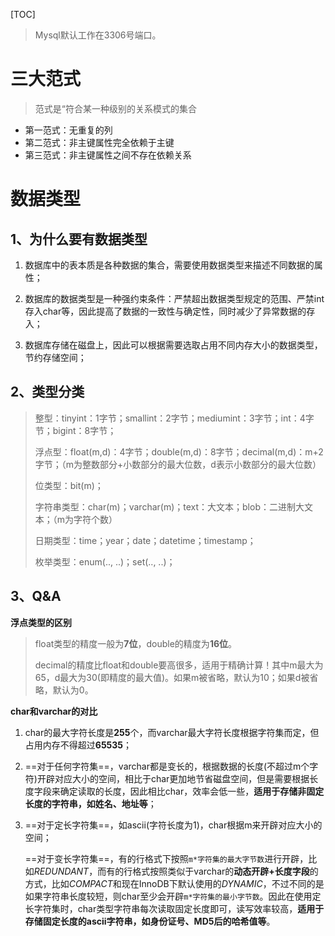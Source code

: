 [TOC]

> Mysql默认工作在3306号端口。



# 三大范式

> 范式是“符合某一种级别的关系模式的集合

- 第一范式：无重复的列
- 第二范式：非主键属性完全依赖于主键
- 第三范式：非主键属性之间不存在依赖关系



# 数据类型

## 1、为什么要有数据类型

1. 数据库中的表本质是各种数据的集合，需要使用数据类型来描述不同数据的属性；

2. 数据库的数据类型是一种强约束条件：严禁超出数据类型规定的范围、严禁int存入char等，因此提高了数据的一致性与确定性，同时减少了异常数据的存入；

3. 数据库存储在磁盘上，因此可以根据需要选取占用不同内存大小的数据类型，节约存储空间；

## 2、类型分类

> 整型：tinyint：1字节；smallint：2字节；mediumint：3字节；int：4字节；bigint：8字节；
>
> 浮点型：float(m,d)：4字节；double(m,d)：8字节；decimal(m,d)：m+2字节；（m为整数部分+小数部分的最大位数，d表示小数部分的最大位数）
>
> 位类型：bit(m)；
>
> 字符串类型：char(m)；varchar(m)；text：大文本；blob：二进制大文本；（m为字符个数）
>
> 日期类型：time；year；date；datetime；timestamp；
>
> 枚举类型：enum(.., ..)；set(.., ..)；

## 3、Q&A

**浮点类型的区别**

> float类型的精度一般为**7位**，double的精度为**16位**。
>
> decimal的精度比float和double要高很多，适用于精确计算！其中m最大为65，d最大为30(即精度的最大值)。如果m被省略，默认为10；如果d被省略，默认为0。

**char和varchar的对比**

1. char的最大字符长度是**255**个，而varchar最大字符长度根据字符集而定，但占用内存不得超过**65535**；

2. ==对于任何字符集==，varchar都是变长的，根据数据的长度(不超过m个字符)开辟对应大小的空间，相比于char更加地节省磁盘空间，但是需要根据长度字段来确定读取的长度，因此相比char，效率会低一些，**适用于存储非固定长度的字符串，如姓名、地址等**；

3. ==对于定长字符集==，如ascii(字符长度为1)，char根据m来开辟对应大小的空间；

   ==对于变长字符集==，有的行格式下按照`m*字符集的最大字节数`进行开辟，比如*REDUNDANT*，而有的行格式按照类似于varchar的**动态开辟+长度字段**的方式，比如*COMPACT*和现在InnoDB下默认使用的*DYNAMIC*，不过不同的是如果字符串长度较短，则char至少会开辟`m*字符集的最小字节数`。因此在使用定长字符集时，char类型字符串每次读取固定长度即可，读写效率较高，**适用于存储固定长度的ascii字符串，如身份证号、MD5后的哈希值等**。

   















